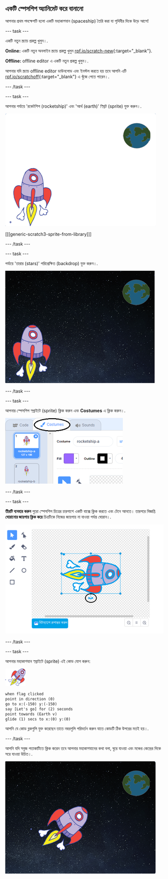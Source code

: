 ## একটি স্পেসশিপ অ্যানিমেট করে বানানো

আপনার প্রথম পদক্ষেপটি হলো একটি মহাকাশযান (spaceship) তৈরি করা যা পৃথিবীর দিকে উড়ে আসে!

--- task ---

একটি নতুন স্ক্র্যাচ প্রকল্প খুলুন।.

**Online:** একটি নতুন অনলাইন স্ক্র্যাচ প্রকল্প খুলুন [rpf.io/scratch-new](https://rpf.io/scratchon){:target="_blank"}.

**Offline:** offline editor এ একটি নতুন প্রকল্প খুলুন।.

আপনার যদি স্ক্র্যাচ offline editor ডাউনলোড এবং ইনস্টল করতে হয় তবে আপনি এটি [rpf.io/scratchoff](https://rpf.io/scratchoff){:target="_blank"} এ খুঁজে পেতে পারেন।.

--- /task ---

--- task ---

আপনার পর্যায়ে 'রকেটশিপ (rocketship)' এবং 'আর্থ (earth)' স্প্রিট (sprite) যুক্ত করুন।.

![Spaceship and Earth sprites](images/space-sprites.png)

[[[generic-scratch3-sprite-from-library]]]

--- /task ---

--- task ---

পর্যায়ে 'তারার (stars)' পরিপ্রেক্ষিত (backdrop) যুক্ত করুন।.

![A space backdrop](images/space-backdrop.png)

--- /task ---

--- task ---

আপনার স্পেসশিপ স্প্রাইটে (sprite) ক্লিক করুন এবং **Costumes** এ ক্লিক করুন।.

![Sprite costume](images/space-costume.png)

--- /task ---

--- task ---

**তীরটি ব্যবহার করুন** পুরো স্পেসশিপ চিত্রের চারপাশে একটি বাক্সে ক্লিক করতে এবং টেনে আনতে। তারপরে বিজ্ঞপ্তি **ঘোরানোর জায়গায় ক্লিক করে** চিত্রটিকে নিজের জায়গায় না যাওয়া পর্যন্ত ঘোরান।.

![Rotating a costume](images/space-rotate.png)

--- /task ---

--- task ---

আপনার মহাকাশযান স্প্রাইটে (sprite) এই কোড যোগ করুন:

![Spaceship sprite](images/sprite-spaceship.png)

```blocks3
when flag clicked
point in direction (0)
go to x:(-150) y:(-150)
say [Let's go] for (2) seconds
point towards (Earth v)
glide (1) secs to x:(0) y:(0)
```

আপনি যে কোড ব্লকগুলি যুক্ত করেছেন তাতে নম্বরগুলি পরিবর্তন করুন যাতে কোডটি ঠিক উপরের মতই হয়।.

--- /task ---

আপনি যদি সবুজ পতাকাটিতে ক্লিক করেন তবে আপনার মহাকাশযানের কথা বলা, ঘুরে যাওয়া এবং মঞ্চের কেন্দ্রের দিকে সরে যাওয়া উচিত।.

![Testing a spaceship animation](images/space-animate-stage.png)
